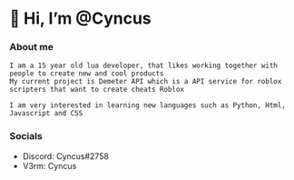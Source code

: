 # 👋 Hi, I’m @Cyncus 
  
### About me
```sh-session
I am a 15 year old lua developer, that likes working together with people to create new and cool products
My current project is Demeter API which is a API service for roblox scripters that want to create cheats Roblox

I am very interested in learning new languages such as Python, Html, Javascript and CSS
```

### Socials
* Discord: Cyncus#2758
* V3rm: Cyncus
